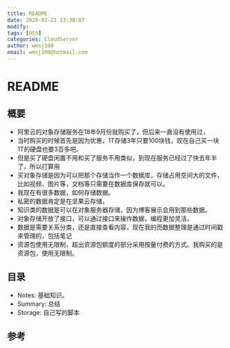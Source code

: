 ```yaml
---
title: README
date: 2020-02-21 13:38:07
modify: 
tags: [OSS]
categories: CloudServer
author: wmsj100
email: wmsj100@hotmail.com
---
```


# README

## 概要

- 阿里云的对象存储服务在18年9月份就购买了，但后来一直没有使用过，
- 当时购买的时候首先是因为优惠，1T存储3年只要100块钱，现在自己买一块1T的硬盘也要3百多吧。
- 但是买了硬盘闲置不用和买了服务不用类似，到现在服务已经过了快去年半了，所以打算用
- 买对象存储是因为可以把那个存储当作一个数据库，存储占用空间大的文件，比如视频、图片等，文档等只需要在数据库保存就可以。
- 我现在有很多数据，如何存储数据。
- 私密的数据肯定是在坚果云存储，
- 知识类的数据是可以在对象服务器存储，因为博客展示会用到那些数据。
- 对象存储开放了接口，可以通过接口来操作数据，编程更加灵活。
- 数据是需要关系分类，还是直接查看内容，现在我的而数据整理是通过时间戳来管理的，包括笔记
- 资源包使用无限制，超出资源包额度的部分采用按量付费的方式。我购买的是资源包，使用无限制。

## 目录

- Notes: 基础知识。
- Summary: 总结
- Storage: 自己写的脚本

## 参考

